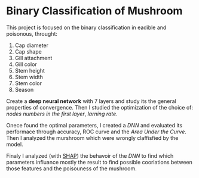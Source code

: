 # Binary Classification of Mushroom

This project is focused on the binary classification in eadible and poisonous, throught:

1. Cap diameter
2. Cap shape
3. Gill attachment
4. Gill color
5. Stem height
6. Stem width
7. Stem color
8. Season

Create a __deep neural network__ with 7 layers and study its the general properties of convergence.  Then I studied the optimization of the choice of: _nodes numbers in the first layer_, _larning rate_.

Onece found the optimal parameters, I created a _DNN_ and evaluated its performace through accuracy, ROC curve and the _Area Under the Curve_.  Then I analyzed the murshroom which were wrongly claffisfied by the model.

Finaly I analyzed (with [SHAP](https://shap.readthedocs.io/en/latest/)) the behavoir of the _DNN_ to find which parameters influance mostly the result to find possible coorlations between those features and the poisouness of the mushroom.
